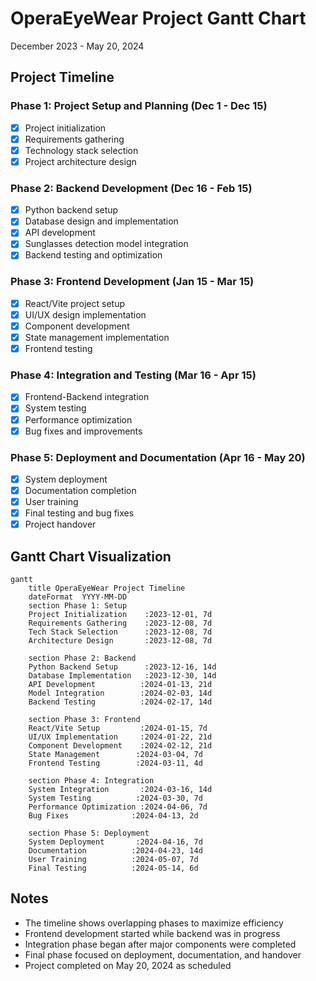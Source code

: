 # OperaEyeWear Project Gantt Chart
December 2023 - May 20, 2024

## Project Timeline

### Phase 1: Project Setup and Planning (Dec 1 - Dec 15)
- [x] Project initialization
- [x] Requirements gathering
- [x] Technology stack selection
- [x] Project architecture design

### Phase 2: Backend Development (Dec 16 - Feb 15)
- [x] Python backend setup
- [x] Database design and implementation
- [x] API development
- [x] Sunglasses detection model integration
- [x] Backend testing and optimization

### Phase 3: Frontend Development (Jan 15 - Mar 15)
- [x] React/Vite project setup
- [x] UI/UX design implementation
- [x] Component development
- [x] State management implementation
- [x] Frontend testing

### Phase 4: Integration and Testing (Mar 16 - Apr 15)
- [x] Frontend-Backend integration
- [x] System testing
- [x] Performance optimization
- [x] Bug fixes and improvements

### Phase 5: Deployment and Documentation (Apr 16 - May 20)
- [x] System deployment
- [x] Documentation completion
- [x] User training
- [x] Final testing and bug fixes
- [x] Project handover

## Gantt Chart Visualization

```mermaid
gantt
    title OperaEyeWear Project Timeline
    dateFormat  YYYY-MM-DD
    section Phase 1: Setup
    Project Initialization    :2023-12-01, 7d
    Requirements Gathering    :2023-12-08, 7d
    Tech Stack Selection      :2023-12-08, 7d
    Architecture Design       :2023-12-08, 7d

    section Phase 2: Backend
    Python Backend Setup      :2023-12-16, 14d
    Database Implementation   :2023-12-30, 14d
    API Development          :2024-01-13, 21d
    Model Integration        :2024-02-03, 14d
    Backend Testing          :2024-02-17, 14d

    section Phase 3: Frontend
    React/Vite Setup         :2024-01-15, 7d
    UI/UX Implementation     :2024-01-22, 21d
    Component Development    :2024-02-12, 21d
    State Management        :2024-03-04, 7d
    Frontend Testing        :2024-03-11, 4d

    section Phase 4: Integration
    System Integration       :2024-03-16, 14d
    System Testing          :2024-03-30, 7d
    Performance Optimization :2024-04-06, 7d
    Bug Fixes              :2024-04-13, 2d

    section Phase 5: Deployment
    System Deployment       :2024-04-16, 7d
    Documentation          :2024-04-23, 14d
    User Training          :2024-05-07, 7d
    Final Testing          :2024-05-14, 6d
```

## Notes
- The timeline shows overlapping phases to maximize efficiency
- Frontend development started while backend was in progress
- Integration phase began after major components were completed
- Final phase focused on deployment, documentation, and handover
- Project completed on May 20, 2024 as scheduled 